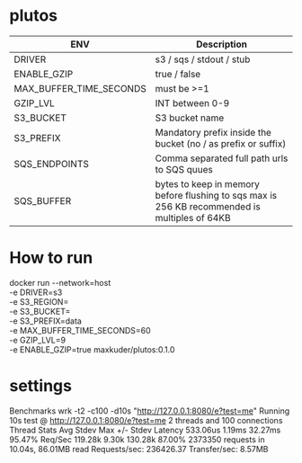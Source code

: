 # plutos

| ENV  | Description |
| ------------- | ------------- |
| DRIVER  | s3 / sqs / stdout / stub |
| ENABLE_GZIP  | true / false  |
| MAX_BUFFER_TIME_SECONDS  | must be >=1  |
| GZIP_LVL  | INT between 0-9  |
| S3_BUCKET  | S3 bucket name  |
| S3_PREFIX  | Mandatory prefix inside the bucket (no / as prefix or suffix)  |
| SQS_ENDPOINTS  | Comma separated full path urls to SQS quues  |
| SQS_BUFFER  | bytes to keep in memory before flushing to sqs max is 256 KB recommended is multiples of 64KB  |

# How to run

docker run --network=host \
       -e DRIVER=s3 \
       -e S3_REGION=<REGION> \
       -e S3_BUCKET=<BUCKET> \
       -e S3_PREFIX=data \
       -e MAX_BUFFER_TIME_SECONDS=60 \
       -e GZIP_LVL=9 \
       -e ENABLE_GZIP=true
       maxkuder/plutos:0.1.0

# settings

Benchmarks
wrk -t2 -c100 -d10s "http://127.0.0.1:8080/e?test=me"
Running 10s test @ http://127.0.0.1:8080/e?test=me
2 threads and 100 connections
    Thread Stats   Avg      Stdev     Max   +/- Stdev
    Latency   533.06us    1.19ms  32.27ms   95.47%
    Req/Sec   119.28k     9.30k  130.28k    87.00%
2373350 requests in 10.04s, 86.01MB read
Requests/sec: 236426.37
Transfer/sec:      8.57MB